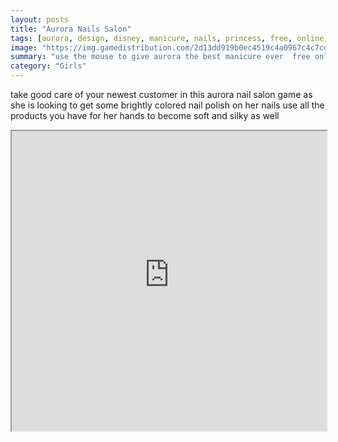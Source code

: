 ```yaml
---
layout: posts
title: "Aurora Nails Salon"
tags: [aurora, design, disney, manicure, nails, princess, free, online, games, oyna, game, free, games, play, play, games]
image: "https://img.gamedistribution.com/2d13dd919b0ec4519c4a0967c4c7cd47.jpg"
summary: "use the mouse to give aurora the best manicure ever  free online games oyna game free games play play games"
category: "Girls"
---
```


take good care of your newest customer in this aurora nail salon game as she is looking to get some brightly colored nail polish on her nails use all the products you have for her hands to become soft and silky as well

<iframe width="100%" height="480px;" src="https://flash.gamedistribution.com?game=2d13dd919b0ec4519c4a0967c4c7cd47"></iframe>